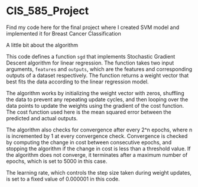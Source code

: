 # CIS_585_Project
Find my code here for the final project where I created SVM model and implemented it for Breast Cancer Classification

A little bit about the algorithm

This code defines a function `sgd` that implements Stochastic Gradient Descent algorithm for linear regression. The function takes two input arguments, `features` and `outputs`, which are the features and corresponding outputs of a dataset respectively. The function returns a weight vector that best fits the data according to the linear regression model.

The algorithm works by initializing the weight vector with zeros, shuffling the data to prevent any repeating update cycles, and then looping over the data points to update the weights using the gradient of the cost function. The cost function used here is the mean squared error between the predicted and actual outputs.

The algorithm also checks for convergence after every 2^n epochs, where n is incremented by 1 at every convergence check. Convergence is checked by computing the change in cost between consecutive epochs, and stopping the algorithm if the change in cost is less than a threshold value. If the algorithm does not converge, it terminates after a maximum number of epochs, which is set to 5000 in this case.

The learning rate, which controls the step size taken during weight updates, is set to a fixed value of 0.000001 in this code.
